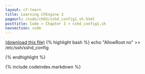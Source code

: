 ```yaml
---
layout: cf-learn
title: Learning CFEngine 3
pageurl: /code/ch03/sshd_config1.sh.html
posttitle: Code > Chapter 3 > sshd_config1.sh
navsection: code
---
```


[(download this file)](/src/ch03/sshd_config1.sh)
{% highlight bash %}
echo "AllowRoot no" >> /etc/ssh/sshd_config

{% endhighlight %}

{% include codeindex.markdown %}
